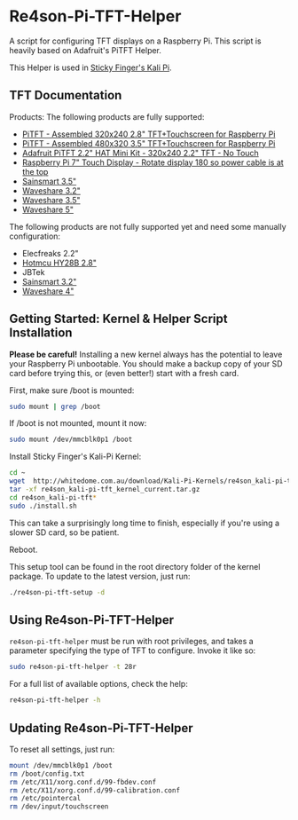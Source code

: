 # Re4son-Pi-TFT-Helper

A script for configuring TFT displays on a Raspberry Pi. This script is heavily based on Adafruit's PiTFT Helper.

This Helper is used in [Sticky Finger's Kali Pi](http://www.whitedome.com.au/kali-pi).

## TFT Documentation

Products:
The following products are fully supported:

- [PiTFT - Assembled 320x240 2.8" TFT+Touchscreen for Raspberry Pi](https://www.adafruit.com/product/1601)
- [PiTFT - Assembled 480x320 3.5" TFT+Touchscreen for Raspberry Pi](https://www.adafruit.com/product/2097)
- [Adafruit PiTFT 2.2" HAT Mini Kit - 320x240 2.2" TFT - No Touch](https://www.adafruit.com/product/2315)
- [Raspberry Pi 7" Touch Display - Rotate display 180 so power cable is at the top](https://www.raspberrypi.org/products/raspberry-pi-touch-display/)
- [Sainsmart 3.5"](http://www.sainsmart.com/sainsmart-3-5-inch-tft-lcd-320-480-touch-screen-display-for-raspberry-pi-2-b-b.html)
- [Waveshare 3.2"](http://www.waveshare.com/wiki/3.2inch_RPi_LCD_(B))
- [Waveshare 3.5"](http://www.waveshare.com/wiki/3.5inch_RPi_LCD_(A))
- [Waveshare 5"](http://www.waveshare.com/wiki/5inch_HDMI_LCD)

The following products are not fully supported yet and need some manually configuration:
- Elecfreaks 2.2"
- [Hotmcu HY28B 2.8"](http://www.hotmcu.com/28-touch-screen-tft-lcd-with-all-interface-p-63.html)
- JBTek
- [Sainsmart 3.2"](http://www.sainsmart.com/sainsmart-3-2-tft-lcd-module-320-240-touch-screen-display-for-raspberry-pi.html)
- [Waveshare 4"](http://www.waveshare.com/wiki/4inch_RPi_LCD_(A))



## Getting Started: Kernel & Helper Script Installation

**Please be careful!** Installing a new kernel always has the potential to
leave your Raspberry Pi unbootable.  You should make a backup copy of your SD
card before trying this, or (even better!) start with a fresh card.

First, make sure /boot is mounted:
```sh
sudo mount | grep /boot
```
If /boot is not mounted, mount it now:
```sh
sudo mount /dev/mmcblk0p1 /boot
```

Install Sticky Finger's Kali-Pi Kernel:

```sh
cd ~
wget  http://whitedome.com.au/download/Kali-Pi-Kernels/re4son_kali-pi-tft_kernel_current.tar.gz
tar -xf re4son_kali-pi-tft_kernel_current.tar.gz
cd re4son_kali-pi-tft*
sudo ./install.sh
```
This can take a surprisingly long time to finish, especially if you're using a
slower SD card, so be patient.

Reboot.

This setup tool can be found in the root directory folder of the kernel package.
To update to the latest version, just run:

```sh
./re4son-pi-tft-setup -d
```

## Using Re4son-Pi-TFT-Helper

`re4son-pi-tft-helper` must be run with root privileges, and takes a parameter
specifying the type of TFT to configure.  Invoke it like so:

```sh
sudo re4son-pi-tft-helper -t 28r
```

For a full list of available options, check the help:

```sh
re4son-pi-tft-helper -h
```

## Updating Re4son-Pi-TFT-Helper

To reset all settings, just run:

```sh
mount /dev/mmcblk0p1 /boot
rm /boot/config.txt
rm /etc/X11/xorg.conf.d/99-fbdev.conf
rm /etc/X11/xorg.conf.d/99-calibration.conf
rm /etc/pointercal
rm /dev/input/touchscreen
```
